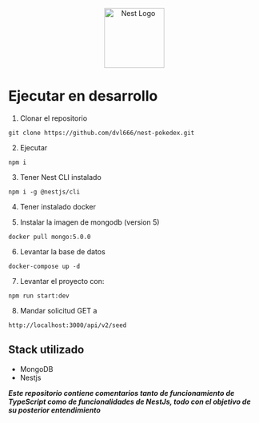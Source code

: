 <p align="center">
  <a href="http://nestjs.com/" target="blank"><img src="https://nestjs.com/img/logo-small.svg" width="120" alt="Nest Logo" /></a>
</p>

# Ejecutar en desarrollo

1. Clonar el repositorio
```
git clone https://github.com/dvl666/nest-pokedex.git
```
2. Ejecutar 
```
npm i
```
3. Tener Nest CLI instalado
```
npm i -g @nestjs/cli
```
4. Tener instalado docker

5. Instalar la imagen de mongodb (version 5)
```
docker pull mongo:5.0.0
```
6. Levantar la base de datos
```
docker-compose up -d
```
7. Levantar el proyecto con:
```
npm run start:dev
```
8. Mandar solicitud GET a
```
http://localhost:3000/api/v2/seed
```


## Stack utilizado
* MongoDB
* Nestjs

***Este repositorio contiene comentarios tanto de funcionamiento de TypeScript como de funcionalidades de NestJs, todo con el objetivo de su posterior entendimiento***